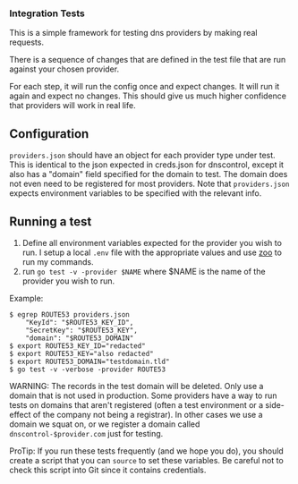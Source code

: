 ### Integration Tests

This is a simple framework for testing dns providers by making real requests.

There is a sequence of changes that are defined in the test file that are run against your chosen provider.

For each step, it will run the config once and expect changes. It will run it again and expect no changes. This should give us much higher confidence that providers will work in real life.

## Configuration

`providers.json` should have an object for each provider type under test. This is identical to the json expected in creds.json for dnscontrol, except it also has a "domain" field specified for the domain to test. The domain does not even need to be registered for most providers. Note that `providers.json` expects environment variables to be specified with the relevant info.

## Running a test

1. Define all environment variables expected for the provider you wish to run. I setup a local `.env` file with the appropriate values and use [zoo](https://github.com/jsonmaur/zoo) to run my commands.
2. run `go test -v -provider $NAME` where $NAME is the name of the provider you wish to run.

Example:

```
$ egrep ROUTE53 providers.json
    "KeyId": "$ROUTE53_KEY_ID",
    "SecretKey": "$ROUTE53_KEY",
    "domain": "$ROUTE53_DOMAIN"
$ export ROUTE53_KEY_ID="redacted"
$ export ROUTE53_KEY="also redacted"
$ export ROUTE53_DOMAIN="testdomain.tld"
$ go test -v -verbose -provider ROUTE53
```

WARNING: The records in the test domain will be deleted.  Only use
a domain that is not used in production. Some providers have a way
to run tests on domains that aren't registered (often a test
environment or a side-effect of the company not being a registrar).
In other cases we use a domain we squat on, or we register a domain
called `dnscontrol-$provider.com` just for testing.

ProTip: If you run these tests frequently (and we hope you do), you
should create a script that you can `source` to set these
variables. Be careful not to check this script into Git since it
contains credentials.

